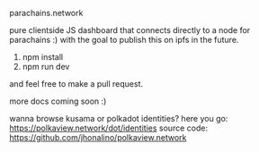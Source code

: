 parachains.network

pure clientside JS dashboard that connects directly to a node for parachains  :)
with the goal to publish this on ipfs in the future.


1. npm install
2. npm run dev


and feel free to make a pull request.

more docs coming soon :)



wanna browse kusama or polkadot identities? 
here you go: https://polkaview.network/dot/identities
source code: https://github.com/jhonalino/polkaview.network
